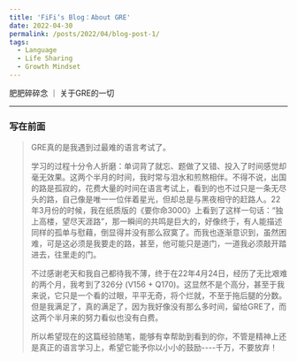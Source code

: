 ```yaml
---
title: 'FiFi‘s Blog：About GRE'
date: 2022-04-30
permalink: /posts/2022/04/blog-post-1/
tags:
  - Language	
  - Life Sharing
  - Growth Mindset
---
```


肥肥碎碎念 ｜ 关于GRE的一切

-----

### 写在前面

> GRE真的是我遇到过最难的语言考试了。
>
> 学习的过程十分令人折磨：单词背了就忘、题做了又错、投入了时间感觉却毫无效果。这两个半月的时间，我时常与泪水和煎熬相伴。不得不说，出国的路是孤寂的，花费大量的时间在语言考试上，看到的也不过只是一条无尽头的路，自己像是唯一一位伴着星光，但却总是与黑夜相守的赶路人。22年3月份的时候，我在纸质版的《要你命3000》上看到了这样一句话：“独上高楼，望尽天涯路”，那一瞬间的共鸣是巨大的，好像终于，有人能描述同样的孤单与慰藉，倒显得并没有那么寂寞了。而我也逐渐意识到，虽然困难，可是这必须是我要走的路，甚至，他可能只是道门，一道我必须敲开踏进去，往里走的门。
>
> 不过感谢老天和我自己都待我不薄，终于在22年4月24日，经历了无比艰难的两个月，我考到了326分 (V156 + Q170)。这显然不是个高分，甚至于我来说，它只是一个看的过眼，平平无奇，将个烂就，不至于拖后腿的分数。但是我满足了，真的满足了，因为我好像没有那么多时间，留给GRE了，而这两个半月来的努力看似也没有白费。
>
> 所以希望现在的这篇经验随笔，能够有幸帮助到看到的你，不管是精神上还是真正的语言学习上，希望它能予你以小小的鼓励----千万，不要放弃！